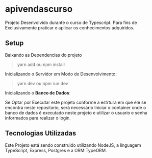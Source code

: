 # apivendascurso

Projeto Desenvolvido durante o curso de Typescript. Para fins de Exclusivamente praticar e aplicar os conhecimentos adquiridos.

## Setup
Baixando as Dependencias do projeto
> yarn add ou npm install

Inicializando o Servidor em Modo de Desenvolvimento:
> yarn dev ou npm run dev

Inicializando o **Banco de Dados**:

Se Optar por Executar este projeto conforme a estrtura em que ele se encontra neste repositorio, será necessário Iniciar o container onde o banco de dados
é executado neste projeto e utilizar o usuario e senha informados para realizar o login.

## Tecnologias Utilizadas

Este Projeto está sendo construido utilizando NodeJS, a linguagem TypeScript, Express, Postgres e a ORM TypeORM.

